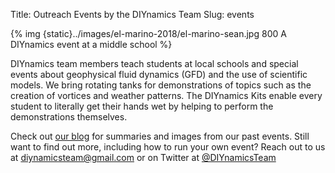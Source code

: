 Title: Outreach Events by the DIYnamics Team
Slug: events

{% img {static}../images/el-marino-2018/el-marino-sean.jpg 800 A DIYnamics event at a middle school %}

DIYnamics team members teach students at local schools and special
events about geophysical fluid dynamics (GFD) and the use of
scientific models.  We bring rotating tanks for demonstrations of
topics such as the creation of vortices and weather patterns.  The
DIYnamics Kits enable every student to literally get their hands
wet by helping to perform the demonstrations themselves.

Check out [our blog](blog.html) for summaries and images
from our past events.  Still want to find out more, including how to
run your own event?  Reach out to us at
[diynamicsteam@gmail.com](mailto:diynamicsteam@gmail.com)
or on Twitter at [@DIYnamicsTeam](https://twitter.com/diynamicsteam)

